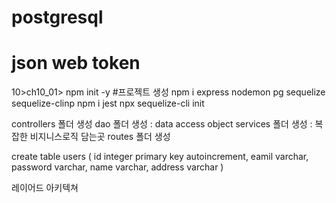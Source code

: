 # postgresql
# json web token

10>ch10_01>
npm init -y #프로젝트 생성
npm i express nodemon pg sequelize sequelize-clinp
npm i jest
npx sequelize-cli init

controllers 폴더 생성
dao 폴더 생성 : data access object
services 폴더 생성 : 복잡한 비지니스로직 담는곳
routes 폴더 생성

create table users (
    id integer primary key autoincrement,
    eamil varchar,
    password varchar,
    name varchar,
    address varchar 
)

레이어드 아키텍쳐
